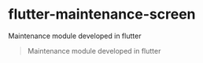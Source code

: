 # flutter-maintenance-screen
Maintenance module developed in flutter		
 > Maintenance module developed in flutter
